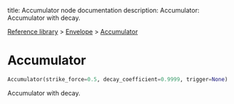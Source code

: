 title: Accumulator node documentation
description: Accumulator: Accumulator with decay.

[Reference library](../../index.md) > [Envelope](../index.md) > [Accumulator](index.md)

# Accumulator

```python
Accumulator(strike_force=0.5, decay_coefficient=0.9999, trigger=None)
```

Accumulator with decay.

